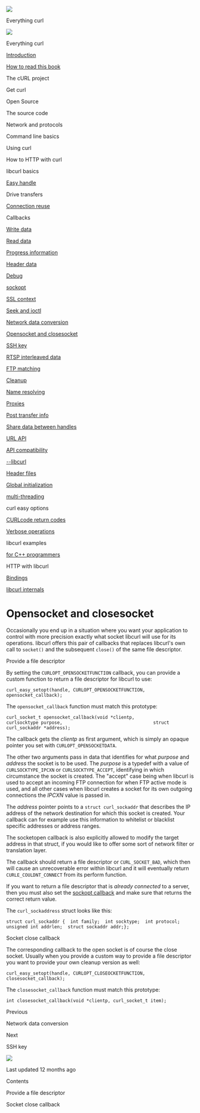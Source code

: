 <a href="../../index.html" class="link-a079aa82--primary-53a25e66--logoLink-10d08504"></a>

<img src="https://gblobscdn.gitbook.com/orgs%2F-LxuH0qSm4xO9nWfEBlB%2Favatar.png?alt=media" class="image-67b14f24--avatar-1c1d03ec" />

<span class="text-4505230f--UIH400-4e41e82a--textContentFamily-49a318e1--spaceNameText-677c2969">Everything curl</span>

<a href="../../index.html" class="link-a079aa82--primary-53a25e66--logoLink-10d08504"></a>

<img src="https://gblobscdn.gitbook.com/orgs%2F-LxuH0qSm4xO9nWfEBlB%2Favatar.png?alt=media" class="image-67b14f24--avatar-1c1d03ec" />

<span class="text-4505230f--UIH400-4e41e82a--textContentFamily-49a318e1--spaceNameText-677c2969">Everything curl</span>

<a href="../../index.html" class="navButton-94f2579c--navButtonClickable-161b88ca"><span class="text-4505230f--UIH300-2063425d--textContentFamily-49a318e1--navButtonLabel-14a4968f">Introduction</span></a>

<a href="../../how-to-read.html" class="navButton-94f2579c--navButtonClickable-161b88ca"><span class="text-4505230f--UIH300-2063425d--textContentFamily-49a318e1--navButtonLabel-14a4968f">How to read this book</span></a>

<span class="text-4505230f--UIH300-2063425d--textContentFamily-49a318e1--navButtonLabel-14a4968f">The cURL project</span>

<span class="text-4505230f--UIH300-2063425d--textContentFamily-49a318e1--navButtonLabel-14a4968f">Get curl</span>

<span class="text-4505230f--UIH300-2063425d--textContentFamily-49a318e1--navButtonLabel-14a4968f">Open Source</span>

<span class="text-4505230f--UIH300-2063425d--textContentFamily-49a318e1--navButtonLabel-14a4968f">The source code</span>

<span class="text-4505230f--UIH300-2063425d--textContentFamily-49a318e1--navButtonLabel-14a4968f">Network and protocols</span>

<span class="text-4505230f--UIH300-2063425d--textContentFamily-49a318e1--navButtonLabel-14a4968f">Command line basics</span>

<span class="text-4505230f--UIH300-2063425d--textContentFamily-49a318e1--navButtonLabel-14a4968f">Using curl</span>

<span class="text-4505230f--UIH300-2063425d--textContentFamily-49a318e1--navButtonLabel-14a4968f">How to HTTP with curl</span>

<span class="text-4505230f--UIH300-2063425d--textContentFamily-49a318e1--navButtonLabel-14a4968f">libcurl basics</span>

<a href="../easyhandle.html" class="navButton-94f2579c--pageItemWithChildrenNested-2c5d8183--navButtonClickable-161b88ca"><span class="text-4505230f--UIH300-2063425d--textContentFamily-49a318e1--navButtonLabel-14a4968f">Easy handle</span></a>

<span class="text-4505230f--UIH300-2063425d--textContentFamily-49a318e1--navButtonLabel-14a4968f">Drive transfers</span>

<a href="../connectionreuse.html" class="navButton-94f2579c--pageItemWithChildrenNested-2c5d8183--navButtonClickable-161b88ca"><span class="text-4505230f--UIH300-2063425d--textContentFamily-49a318e1--navButtonLabel-14a4968f">Connection reuse</span></a>

<span class="text-4505230f--UIH300-2063425d--textContentFamily-49a318e1--navButtonLabel-14a4968f">Callbacks</span>

<a href="write.html" class="navButton-94f2579c--pageItemWithChildrenNested-2c5d8183--navButtonClickable-161b88ca"><span class="text-4505230f--UIH300-2063425d--textContentFamily-49a318e1--navButtonLabel-14a4968f">Write data</span></a>

<a href="read.html" class="navButton-94f2579c--pageItemWithChildrenNested-2c5d8183--navButtonClickable-161b88ca"><span class="text-4505230f--UIH300-2063425d--textContentFamily-49a318e1--navButtonLabel-14a4968f">Read data</span></a>

<a href="progress.html" class="navButton-94f2579c--pageItemWithChildrenNested-2c5d8183--navButtonClickable-161b88ca"><span class="text-4505230f--UIH300-2063425d--textContentFamily-49a318e1--navButtonLabel-14a4968f">Progress information</span></a>

<a href="header.html" class="navButton-94f2579c--pageItemWithChildrenNested-2c5d8183--navButtonClickable-161b88ca"><span class="text-4505230f--UIH300-2063425d--textContentFamily-49a318e1--navButtonLabel-14a4968f">Header data</span></a>

<a href="debug.html" class="navButton-94f2579c--pageItemWithChildrenNested-2c5d8183--navButtonClickable-161b88ca"><span class="text-4505230f--UIH300-2063425d--textContentFamily-49a318e1--navButtonLabel-14a4968f">Debug</span></a>

<a href="sockopt.html" class="navButton-94f2579c--pageItemWithChildrenNested-2c5d8183--navButtonClickable-161b88ca"><span class="text-4505230f--UIH300-2063425d--textContentFamily-49a318e1--navButtonLabel-14a4968f">sockopt</span></a>

<a href="sslcontext.html" class="navButton-94f2579c--pageItemWithChildrenNested-2c5d8183--navButtonClickable-161b88ca"><span class="text-4505230f--UIH300-2063425d--textContentFamily-49a318e1--navButtonLabel-14a4968f">SSL context</span></a>

<a href="seek.html" class="navButton-94f2579c--pageItemWithChildrenNested-2c5d8183--navButtonClickable-161b88ca"><span class="text-4505230f--UIH300-2063425d--textContentFamily-49a318e1--navButtonLabel-14a4968f">Seek and ioctl</span></a>

<a href="conversions.html" class="navButton-94f2579c--pageItemWithChildrenNested-2c5d8183--navButtonClickable-161b88ca"><span class="text-4505230f--UIH300-2063425d--textContentFamily-49a318e1--navButtonLabel-14a4968f">Network data conversion</span></a>

<a href="openclosesocket.html" class="navButton-94f2579c--pageItemWithChildrenNested-2c5d8183--navButtonClickable-161b88ca--navButtonOpened-6a88552e"><span class="text-4505230f--UIH300-2063425d--textContentFamily-49a318e1--navButtonLabel-14a4968f">Opensocket and closesocket</span></a>

<a href="sshkey.html" class="navButton-94f2579c--pageItemWithChildrenNested-2c5d8183--navButtonClickable-161b88ca"><span class="text-4505230f--UIH300-2063425d--textContentFamily-49a318e1--navButtonLabel-14a4968f">SSH key</span></a>

<a href="rtsp.html" class="navButton-94f2579c--pageItemWithChildrenNested-2c5d8183--navButtonClickable-161b88ca"><span class="text-4505230f--UIH300-2063425d--textContentFamily-49a318e1--navButtonLabel-14a4968f">RTSP interleaved data</span></a>

<a href="ftpmatch.html" class="navButton-94f2579c--pageItemWithChildrenNested-2c5d8183--navButtonClickable-161b88ca"><span class="text-4505230f--UIH300-2063425d--textContentFamily-49a318e1--navButtonLabel-14a4968f">FTP matching</span></a>

<a href="../cleanup.html" class="navButton-94f2579c--pageItemWithChildrenNested-2c5d8183--navButtonClickable-161b88ca"><span class="text-4505230f--UIH300-2063425d--textContentFamily-49a318e1--navButtonLabel-14a4968f">Cleanup</span></a>

<a href="../names.html" class="navButton-94f2579c--pageItemWithChildrenNested-2c5d8183--navButtonClickable-161b88ca"><span class="text-4505230f--UIH300-2063425d--textContentFamily-49a318e1--navButtonLabel-14a4968f">Name resolving</span></a>

<a href="../proxies.html" class="navButton-94f2579c--pageItemWithChildrenNested-2c5d8183--navButtonClickable-161b88ca"><span class="text-4505230f--UIH300-2063425d--textContentFamily-49a318e1--navButtonLabel-14a4968f">Proxies</span></a>

<a href="../getinfo.html" class="navButton-94f2579c--pageItemWithChildrenNested-2c5d8183--navButtonClickable-161b88ca"><span class="text-4505230f--UIH300-2063425d--textContentFamily-49a318e1--navButtonLabel-14a4968f">Post transfer info</span></a>

<a href="../sharing.html" class="navButton-94f2579c--pageItemWithChildrenNested-2c5d8183--navButtonClickable-161b88ca"><span class="text-4505230f--UIH300-2063425d--textContentFamily-49a318e1--navButtonLabel-14a4968f">Share data between handles</span></a>

<a href="../url.html" class="navButton-94f2579c--pageItemWithChildrenNested-2c5d8183--navButtonClickable-161b88ca"><span class="text-4505230f--UIH300-2063425d--textContentFamily-49a318e1--navButtonLabel-14a4968f">URL API</span></a>

<a href="../api.html" class="navButton-94f2579c--pageItemWithChildrenNested-2c5d8183--navButtonClickable-161b88ca"><span class="text-4505230f--UIH300-2063425d--textContentFamily-49a318e1--navButtonLabel-14a4968f">API compatibility</span></a>

<a href="../libcurl.html" class="navButton-94f2579c--pageItemWithChildrenNested-2c5d8183--navButtonClickable-161b88ca"><span class="text-4505230f--UIH300-2063425d--textContentFamily-49a318e1--navButtonLabel-14a4968f">--libcurl</span></a>

<a href="../headers.html" class="navButton-94f2579c--pageItemWithChildrenNested-2c5d8183--navButtonClickable-161b88ca"><span class="text-4505230f--UIH300-2063425d--textContentFamily-49a318e1--navButtonLabel-14a4968f">Header files</span></a>

<a href="../globalinit.html" class="navButton-94f2579c--pageItemWithChildrenNested-2c5d8183--navButtonClickable-161b88ca"><span class="text-4505230f--UIH300-2063425d--textContentFamily-49a318e1--navButtonLabel-14a4968f">Global initialization</span></a>

<a href="../threading.html" class="navButton-94f2579c--pageItemWithChildrenNested-2c5d8183--navButtonClickable-161b88ca"><span class="text-4505230f--UIH300-2063425d--textContentFamily-49a318e1--navButtonLabel-14a4968f">multi-threading</span></a>

<span class="text-4505230f--UIH300-2063425d--textContentFamily-49a318e1--navButtonLabel-14a4968f">curl easy options</span>

<a href="../curlcode.html" class="navButton-94f2579c--pageItemWithChildrenNested-2c5d8183--navButtonClickable-161b88ca"><span class="text-4505230f--UIH300-2063425d--textContentFamily-49a318e1--navButtonLabel-14a4968f">CURLcode return codes</span></a>

<a href="../verbose.html" class="navButton-94f2579c--pageItemWithChildrenNested-2c5d8183--navButtonClickable-161b88ca"><span class="text-4505230f--UIH300-2063425d--textContentFamily-49a318e1--navButtonLabel-14a4968f">Verbose operations</span></a>

<span class="text-4505230f--UIH300-2063425d--textContentFamily-49a318e1--navButtonLabel-14a4968f">libcurl examples</span>

<a href="../cplusplus.html" class="navButton-94f2579c--pageItemWithChildrenNested-2c5d8183--navButtonClickable-161b88ca"><span class="text-4505230f--UIH300-2063425d--textContentFamily-49a318e1--navButtonLabel-14a4968f">for C++ programmers</span></a>

<span class="text-4505230f--UIH300-2063425d--textContentFamily-49a318e1--navButtonLabel-14a4968f">HTTP with libcurl</span>

<a href="../../bindings.html" class="navButton-94f2579c--navButtonClickable-161b88ca"><span class="text-4505230f--UIH300-2063425d--textContentFamily-49a318e1--navButtonLabel-14a4968f">Bindings</span></a>

<a href="../../internals.html" class="navButton-94f2579c--navButtonClickable-161b88ca"><span class="text-4505230f--UIH300-2063425d--textContentFamily-49a318e1--navButtonLabel-14a4968f">libcurl internals</span></a>

<a href="../../bookindex.html" class="navButton-94f2579c--navButtonClickable-161b88ca"><span class="text-4505230f--UIH300-2063425d--textContentFamily-49a318e1--navButtonLabel-14a4968f"></span></a>

<a href="https://www.gitbook.com/?utm_source=content&amp;utm_medium=trademark&amp;utm_campaign=curl-1" class="reset-3c756112--trademark-a8da4b94"></a>

<span class="text-4505230f--TextH200-a3425406--textUIFamily-5ebd8e40"></span>

# <span class="text-4505230f--DisplayH900-bfb998fa--textContentFamily-49a318e1">Opensocket and closesocket</span>

<span class="text-4505230f--UIH300-2063425d--textUIFamily-5ebd8e40--text-8ee2c8b2"></span>

<span class="text-4505230f--UIH300-2063425d--textUIFamily-5ebd8e40--text-8ee2c8b2"></span>

<span class="text-4505230f--TextH400-3033861f--textContentFamily-49a318e1"><span data-key="73b47cf12ab046a4b08ed3e208b0f8c4"><span data-offset-key="73b47cf12ab046a4b08ed3e208b0f8c4:0">Occasionally you end up in a situation where you want your application to control with more precision exactly what socket libcurl will use for its operations. libcurl offers this pair of callbacks that replaces libcurl's own call to </span><span data-offset-key="73b47cf12ab046a4b08ed3e208b0f8c4:1">`socket()`</span><span data-offset-key="73b47cf12ab046a4b08ed3e208b0f8c4:2"> and the subsequent </span><span data-offset-key="73b47cf12ab046a4b08ed3e208b0f8c4:3">`close()`</span><span data-offset-key="73b47cf12ab046a4b08ed3e208b0f8c4:4"> of the same file descriptor.</span></span></span>

<span class="text-4505230f--HeadingH700-04e1a2a3--textContentFamily-49a318e1"><span data-key="f4a1fc4378044a80ae55156bd4dc3a39"><span data-offset-key="f4a1fc4378044a80ae55156bd4dc3a39:0">Provide a file descriptor</span></span></span>

<span class="text-4505230f--TextH400-3033861f--textContentFamily-49a318e1"><span data-key="e03319928b444e8eb1e46865eb3a9c0b"><span data-offset-key="e03319928b444e8eb1e46865eb3a9c0b:0">By setting the </span><span data-offset-key="e03319928b444e8eb1e46865eb3a9c0b:1">`CURLOPT_OPENSOCKETFUNCTION`</span><span data-offset-key="e03319928b444e8eb1e46865eb3a9c0b:2"> callback, you can provide a custom function to return a file descriptor for libcurl to use:</span></span></span>

    curl_easy_setopt(handle, CURLOPT_OPENSOCKETFUNCTION, opensocket_callback);

<span class="text-4505230f--TextH400-3033861f--textContentFamily-49a318e1"><span data-key="a0dbb93454e3462aaed373ced4a4189d"><span data-offset-key="a0dbb93454e3462aaed373ced4a4189d:0">The </span><span data-offset-key="a0dbb93454e3462aaed373ced4a4189d:1">`opensocket_callback`</span><span data-offset-key="a0dbb93454e3462aaed373ced4a4189d:2"> function must match this prototype:</span></span></span>

    curl_socket_t opensocket_callback(void *clientp,                                  curlsocktype purpose,                                  struct curl_sockaddr *address);

<span class="text-4505230f--TextH400-3033861f--textContentFamily-49a318e1"><span data-key="fbe25eb061494e2887f1c29674137aad"><span data-offset-key="fbe25eb061494e2887f1c29674137aad:0">The callback gets the </span><span data-offset-key="fbe25eb061494e2887f1c29674137aad:1">_clientp_</span><span data-offset-key="fbe25eb061494e2887f1c29674137aad:2"> as first argument, which is simply an opaque pointer you set with </span><span data-offset-key="fbe25eb061494e2887f1c29674137aad:3">`CURLOPT_OPENSOCKETDATA`</span><span data-offset-key="fbe25eb061494e2887f1c29674137aad:4">.</span></span></span>

<span class="text-4505230f--TextH400-3033861f--textContentFamily-49a318e1"><span data-key="a860cd5387084752b622793eb3e80754"><span data-offset-key="a860cd5387084752b622793eb3e80754:0">The other two arguments pass in data that identifies for what </span><span data-offset-key="a860cd5387084752b622793eb3e80754:1">_purpose_</span><span data-offset-key="a860cd5387084752b622793eb3e80754:2"> and </span><span data-offset-key="a860cd5387084752b622793eb3e80754:3">_address_</span><span data-offset-key="a860cd5387084752b622793eb3e80754:4"> the socket is to be used. The </span><span data-offset-key="a860cd5387084752b622793eb3e80754:5">_purpose_</span><span data-offset-key="a860cd5387084752b622793eb3e80754:6"> is a typedef with a value of </span><span data-offset-key="a860cd5387084752b622793eb3e80754:7">`CURLSOCKTYPE_IPCXN`</span><span data-offset-key="a860cd5387084752b622793eb3e80754:8"> or </span><span data-offset-key="a860cd5387084752b622793eb3e80754:9">`CURLSOCKTYPE_ACCEPT`</span><span data-offset-key="a860cd5387084752b622793eb3e80754:10">, identifying in which circumstance the socket is created. The "accept" case being when libcurl is used to accept an incoming FTP connection for when FTP active mode is used, and all other cases when libcurl creates a socket for its own outgoing connections the </span><span data-offset-key="a860cd5387084752b622793eb3e80754:11">_IPCXN_</span><span data-offset-key="a860cd5387084752b622793eb3e80754:12"> value is passed in.</span></span></span>

<span class="text-4505230f--TextH400-3033861f--textContentFamily-49a318e1"><span data-key="c8e8f5e7ec644f74b58a46154fe56072"><span data-offset-key="c8e8f5e7ec644f74b58a46154fe56072:0">The </span><span data-offset-key="c8e8f5e7ec644f74b58a46154fe56072:1">_address_</span><span data-offset-key="c8e8f5e7ec644f74b58a46154fe56072:2"> pointer points to a </span><span data-offset-key="c8e8f5e7ec644f74b58a46154fe56072:3">`struct curl_sockaddr`</span><span data-offset-key="c8e8f5e7ec644f74b58a46154fe56072:4"> that describes the IP address of the network destination for which this socket is created. Your callback can for example use this information to whitelist or blacklist specific addresses or address ranges.</span></span></span>

<span class="text-4505230f--TextH400-3033861f--textContentFamily-49a318e1"><span data-key="b296832ad3ef4fb68cf8c447a6d12ed1"><span data-offset-key="b296832ad3ef4fb68cf8c447a6d12ed1:0">The socketopen callback is also explicitly allowed to modify the target address in that struct, if you would like to offer some sort of network filter or translation layer.</span></span></span>

<span class="text-4505230f--TextH400-3033861f--textContentFamily-49a318e1"><span data-key="d5e49f26243344c29e37aa7e9505e6bf"><span data-offset-key="d5e49f26243344c29e37aa7e9505e6bf:0">The callback should return a file descriptor or </span><span data-offset-key="d5e49f26243344c29e37aa7e9505e6bf:1">`CURL_SOCKET_BAD`</span><span data-offset-key="d5e49f26243344c29e37aa7e9505e6bf:2">, which then will cause an unrecoverable error within libcurl and it will eventually return </span><span data-offset-key="d5e49f26243344c29e37aa7e9505e6bf:3">`CURLE_COULDNT_CONNECT`</span><span data-offset-key="d5e49f26243344c29e37aa7e9505e6bf:4"> from its perform function.</span></span></span>

<span class="text-4505230f--TextH400-3033861f--textContentFamily-49a318e1"><span data-key="38d3bf706ee44a75a05ca341982339d5"><span data-offset-key="38d3bf706ee44a75a05ca341982339d5:0">If you want to return a file descriptor that is </span><span data-offset-key="38d3bf706ee44a75a05ca341982339d5:1">_already connected_</span><span data-offset-key="38d3bf706ee44a75a05ca341982339d5:2"> to a server, then you must also set the </span></span><a href="sockopt.html" class="link-a079aa82--primary-53a25e66--link-faf6c434"><span data-key="e57d66a5ed7d4a8085ae54dce30bde8e"><span data-offset-key="e57d66a5ed7d4a8085ae54dce30bde8e:0">sockopt callback</span></span></a><span data-key="76c69f001a8045cea9b9b87916ac00a6"><span data-offset-key="76c69f001a8045cea9b9b87916ac00a6:0"> and make sure that returns the correct return value.</span></span></span>

<span class="text-4505230f--TextH400-3033861f--textContentFamily-49a318e1"><span data-key="00d1476a762a4188a76a193d6b6a154d"><span data-offset-key="00d1476a762a4188a76a193d6b6a154d:0">The </span><span data-offset-key="00d1476a762a4188a76a193d6b6a154d:1">`curl_sockaddress`</span><span data-offset-key="00d1476a762a4188a76a193d6b6a154d:2"> struct looks like this:</span></span></span>

    struct curl_sockaddr {  int family;  int socktype;  int protocol;  unsigned int addrlen;  struct sockaddr addr;};

<span class="text-4505230f--HeadingH700-04e1a2a3--textContentFamily-49a318e1"><span data-key="b5ac274226c5493f99c040ec27f1c037"><span data-offset-key="b5ac274226c5493f99c040ec27f1c037:0">Socket close callback</span></span></span>

<span class="text-4505230f--TextH400-3033861f--textContentFamily-49a318e1"><span data-key="b95a642693cc49d6bbffccee4d7f41a0"><span data-offset-key="b95a642693cc49d6bbffccee4d7f41a0:0">The corresponding callback to the open socket is of course the close socket. Usually when you provide a custom way to provide a file descriptor you want to provide your own cleanup version as well:</span></span></span>

    curl_easy_setopt(handle, CURLOPT_CLOSEOCKETFUNCTION, closesocket_callback);

<span class="text-4505230f--TextH400-3033861f--textContentFamily-49a318e1"><span data-key="416a8dbe590546ba8abf2e09024956a8"><span data-offset-key="416a8dbe590546ba8abf2e09024956a8:0">The </span><span data-offset-key="416a8dbe590546ba8abf2e09024956a8:1">`closesocket_callback`</span><span data-offset-key="416a8dbe590546ba8abf2e09024956a8:2"> function must match this prototype:</span></span></span>

    int closesocket_callback(void *clientp, curl_socket_t item);

<a href="conversions.html" class="reset-3c756112--card-6570f064--whiteCard-fff091a4--cardPrevious-56a5e674"></a>

<span class="text-4505230f--TextH200-a3425406--textContentFamily-49a318e1">Previous</span>

<span class="text-4505230f--UIH400-4e41e82a--textContentFamily-49a318e1">Network data conversion</span>

<a href="sshkey.html" class="reset-3c756112--card-6570f064--whiteCard-fff091a4--cardNext-19241c42"></a>

<span class="text-4505230f--TextH200-a3425406--textContentFamily-49a318e1">Next</span>

<span class="text-4505230f--UIH400-4e41e82a--textContentFamily-49a318e1">SSH key</span>

<img src="https://avatars.githubusercontent.com/u/66654881?v=4" class="image-67b14f24--avatar-1c1d03ec" />

<span class="text-4505230f--TextH200-a3425406--textContentFamily-49a318e1">Last updated 12 months ago</span>

<span class="text-4505230f--UIH300-2063425d--textUIFamily-5ebd8e40"></span>

<span class="text-4505230f--InfoH100-1e92e1d1--textContentFamily-49a318e1">Contents</span>

<a href="openclosesocket.html#provide-a-file-descriptor" class="reset-3c756112--menuItem-aa02f6ec--menuItemLight-757d5235--menuItemInline-173bdf97--pageTocItem-f4427024"></a>

<span class="text-4505230f--UIH300-2063425d--textContentFamily-49a318e1"><span class="text-4505230f--UIH200-50ead35f--textContentFamily-49a318e1">Provide a file descriptor</span></span>

<a href="openclosesocket.html#socket-close-callback" class="reset-3c756112--menuItem-aa02f6ec--menuItemLight-757d5235--menuItemInline-173bdf97--pageTocItem-f4427024"></a>

<span class="text-4505230f--UIH300-2063425d--textContentFamily-49a318e1"><span class="text-4505230f--UIH200-50ead35f--textContentFamily-49a318e1">Socket close callback</span></span>
